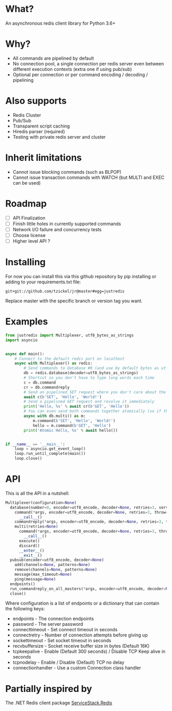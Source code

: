 # What?
An asynchronous redis client library for Python 3.6+

# Why?
* All commands are pipelined by default
* No connection pool, a single connection per redis server even between different execution contexts (extra one if using pub/sub)
* Optional per connection or per command encoding / decoding / pipelining

# Also supports
* Redis Cluster
* Pub/Sub
* Transparent script caching
* Hiredis parser (required)
* Testing with private redis server and cluster

# Inherit limitations
* Cannot issue blocking commands (such as BLPOP)
* Cannot issue transaction commands with WATCH (but MULTI and EXEC can be used)

# Roadmap
- [ ] API Finalization
- [ ] Finish little holes in currently supported commands
- [ ] Network I/O failure and concurrency tests
- [ ] Choose license
- [ ] Higher level API ?

# Installing
For now you can install this via this github repository by pip installing or adding to your requirements.txt file:

```
git+git://github.com/tzickel/jr@master#egg=justredis
```

Replace master with the specific branch or version tag you want.

# Examples
```python
from justredis import Multiplexer, utf8_bytes_as_strings
import asyncio


async def main():
    # Connect to the default redis port on localhost
    async with Multiplexer() as redis:
        # Send commands to database #0 (and use by default bytes as utf8 strings decoder)
        db = redis.database(decoder=utf8_bytes_as_strings)
        # Shortcut so you don't have to type long words each time
        c = db.command
        cr = db.commandreply
        # Send an pipelined SET request where you don't care about the result (You don't have to use bytes notation or caps)
        await c(b'SET', 'Hello', 'World!')
        # Send a pipelined GET request and resolve it immediately
        print('Hello, %s' % await cr(b'GET', 'Hello'))
        # You can even send both commands together atomically (so if the first fails the second won't run)
        async with db.multi() as m:
            m.command(b'SET', 'Hello', 'World!')
            hello = m.command(b'GET', 'Hello')
        print('Atomic Hello, %s' % await hello())


if __name__ == '__main__':
    loop = asyncio.get_event_loop()
    loop.run_until_complete(main())
    loop.close()
```

# API
This is all the API in a nutshell:

```python
Multiplexer(configuration=None)
  database(number=0, encoder=utf8_encode, decoder=None, retries=3, server=None)
    command(*args, encoder=utf8_encode, decoder=None, retries=3, throw=True)
      __call__()
    commandreply(*args, encoder=utf8_encode, decoder=None, retries=3, throw=True)
    multi(retries=None)
      command(*args, encoder=utf8_encode, decoder=None, retries=3, throw=True)
        __call__()
      execute()
      discard()
      __enter__()
      __exit__()
  pubsub(encoder=utf8_encode, decoder=None)
    add(channels=None, patterns=None)
    remove(channels=None, patterns=None)
    message(max_timeout=None)
    ping(message=None)
  endpoints()
  run_commandreply_on_all_masters(*args, encoder=utf8_encode, decoder=None, retries=3)
  close()
```

Where configuration is a list of endpoints or a dictionary that can contain the following keys:

* endpoints - The connection endpoints
* password - The server password
* connecttimeout - Set connect timeout in seconds
* connectretry - Number of connection attempts before giving up
* sockettimeout - Set socket timeout in seconds
* recvbuffersize - Socket receive buffer size in bytes (Default 16K)
* tcpkeepalive - Enable (Default 300 seconds) / Disable TCP Keep alive in seconds
* tcpnodelay - Enable / Disable (Default) TCP no delay
* connectionhandler - Use a custom Connection class handler

# Partially inspired by
The .NET Redis client package [ServiceStack.Redis](https://stackexchange.github.io/StackExchange.Redis/)
